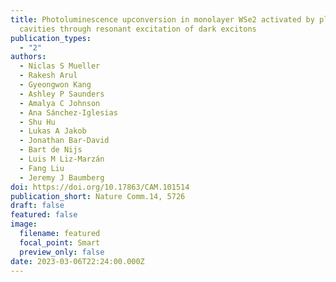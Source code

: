 ```yaml
---
title: Photoluminescence upconversion in monolayer WSe2 activated by plasmonic
  cavities through resonant excitation of dark excitons
publication_types:
  - "2"
authors:
  - Niclas S Mueller
  - Rakesh Arul
  - Gyeongwon Kang
  - Ashley P Saunders
  - Amalya C Johnson
  - Ana Sánchez-Iglesias
  - Shu Hu
  - Lukas A Jakob
  - Jonathan Bar-David
  - Bart de Nijs
  - Luis M Liz-Marzán
  - Fang Liu
  - Jeremy J Baumberg
doi: https://doi.org/10.17863/CAM.101514
publication_short: Nature Comm.14, 5726
draft: false
featured: false
image:
  filename: featured
  focal_point: Smart
  preview_only: false
date: 2023-03-06T22:24:00.000Z
---
```

